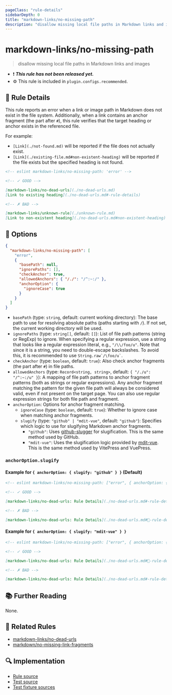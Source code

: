 ```yaml
---
pageClass: "rule-details"
sidebarDepth: 0
title: "markdown-links/no-missing-path"
description: "disallow missing local file paths in Markdown links and images"
---
```


# markdown-links/no-missing-path

> disallow missing local file paths in Markdown links and images

- ❗ <badge text="This rule has not been released yet." vertical="middle" type="error"> **_This rule has not been released yet._** </badge>
- ⚙️ This rule is included in `plugin.configs.recommended`.

## 📖 Rule Details

This rule reports an error when a link or image path in Markdown does not exist in the file system.
Additionally, when a link contains an anchor fragment (the part after `#`), this rule verifies that the target heading or anchor exists in the referenced file.

For example:

- `[Link](./not-found.md)` will be reported if the file does not actually exist.
- `[Link](./existing-file.md#non-existent-heading)` will be reported if the file exists but the specified heading is not found.

<!-- eslint-skip -->

```md
<!-- eslint markdown-links/no-missing-path: 'error' -->

<!-- ✓ GOOD -->

[markdown-links/no-dead-urls](./no-dead-urls.md)
[Link to existing heading](./no-dead-urls.md#-rule-details)

<!-- ✗ BAD -->

[markdown-links/unknown-rule](./unknown-rule.md)
[Link to non-existent heading](./no-dead-urls.md#non-existent-heading)
```

## 🔧 Options

```json
{
  "markdown-links/no-missing-path": [
    "error",
    {
      "basePath": null,
      "ignorePaths": [],
      "checkAnchor": true,
      "allowedAnchors": { "/./": "/^:~:/" },
      "anchorOption": {
        "ignoreCase": true
      }
    }
  ]
}
```

- `basePath` (type: `string`, default: current working directory): The base path to use for resolving absolute paths (paths starting with `/`). If not set, the current working directory will be used.
- `ignorePaths` (type: `string[]`, default: `[]`): List of file path patterns (string or RegExp) to ignore. When specifying a regular expression, use a string that looks like a regular expression literal, e.g., `"/\\/foo/u"`. Note that since it is a string, you need to double-escape backslashes. To avoid this, it is recommended to use `` String.raw`/\foo/u` ``.
- `checkAnchor` (type: `boolean`, default: `true`): Also check anchor fragments (the part after `#`) in file paths.
- `allowedAnchors` (type: `Record<string, string>`, default: `{ "/./u": "/^:~:/u" }`): A mapping of file path patterns to anchor fragment patterns (both as strings or regular expressions). Any anchor fragment matching the pattern for the given file path will always be considered valid, even if not present on the target page. You can also use regular expression strings for both file path and fragment.
- `anchorOption`: Options for anchor fragment matching.
  - `ignoreCase` (type: `boolean`, default: `true`): Whether to ignore case when matching anchor fragments.
  - `slugify` (type: `"github" | "mdit-vue"`, default: `"github"`): Specifies which logic to use for slugifying Markdown anchor fragments.
    - `"github"`: Uses [github-slugger] for slugification. This is the same method used by GitHub.
    - `"mdit-vue"`: Uses the slugification logic provided by [mdit-vue]. This is the same method used by VitePress and VuePress.

[github-slugger]: https://www.npmjs.com/package/github-slugger
[mdit-vue]: https://github.com/mdit-vue/mdit-vue

### `anchorOption.slugify`

#### Example for `{ anchorOption: { slugify: "github" } }` (Default)

<!-- eslint-skip -->

```md
<!-- eslint markdown-links/no-missing-path: ["error", { anchorOption: { slugify: "github" } }] -->

<!-- ✓ GOOD -->

[markdown-links/no-dead-urls: Rule Details](./no-dead-urls.md#-rule-details)

<!-- ✗ BAD -->

[markdown-links/no-dead-urls: Rule Details](./no-dead-urls.md#📖-rule-details)
```

#### Example for `{ anchorOption: { slugify: "mdit-vue" } }`

<!-- eslint-skip -->

```md
<!-- eslint markdown-links/no-missing-path: ["error", { anchorOption: { slugify: "mdit-vue" } }] -->

<!-- ✓ GOOD -->

[markdown-links/no-dead-urls: Rule Details](./no-dead-urls.md#📖-rule-details)

<!-- ✗ BAD -->

[markdown-links/no-dead-urls: Rule Details](./no-dead-urls.md#-rule-details)
```

## 📚 Further Reading

None.

## 👫 Related Rules

- [markdown-links/no-dead-urls](./no-dead-urls.md)
- [markdown/no-missing-link-fragments](https://github.com/eslint/markdown/blob/main/docs/rules/no-missing-link-fragments.md)

## 🔍 Implementation

<!-- eslint-disable markdown-links/no-dead-urls -- Auto generated -->

- [Rule source](https://github.com/ota-meshi/eslint-plugin-markdown-links/blob/main/src/rules/no-missing-path.ts)
- [Test source](https://github.com/ota-meshi/eslint-plugin-markdown-links/blob/main/tests/src/rules/no-missing-path.ts)
- [Test fixture sources](https://github.com/ota-meshi/eslint-plugin-markdown-links/tree/main/tests/fixtures/rules/no-missing-path)

<!-- eslint-enable markdown-links/no-dead-urls -- Auto generated -->
